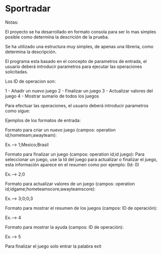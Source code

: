 # Sportradar
Notas:

El proyecto se ha desarrollado en formato consola para ser lo mas simples posible como determina la descrición de la prueba.

Se ha utilizado una estructura muy simples, de apenas una libreria, como determina la descripción.

El programa esta basado en el concepto de parametros de entrada, el usuario deberá introducir parametros para ejecutar las operaciones solicitadas.

Los ID de operacion son:

1 - Añadir un nuevo juego
2 - Finalizar un juego
3 - Actualizar valores del juego
4 - Mostrar sumario de todos los juegos

Para efectuar las operaciones, el usuario deberá introducir parametros como sigue:

Ejemplos de los formatos de entrada:

Formato para criar un nuevo juego (campos: operation id;hometeam;awayteam):

Ex.--> 1;Mexico;Brasil

Formato para finalizar un juego (campos: operation id;id juego): Para seleccionar un juego, use la Id del juego para actualizar o finalizar el juego, esta información aparece en el resumen como por ejemplo: (Id: 0)

Ex.--> 2;0

Formato para actualizar valores de un juego (campos: operation id;idgame;hometeamscore;awayteamscore):

Ex.--> 3;0;0;3

Formato para mostrar el resumen de los juegos (campos: ID de operación):

Ex.--> 4

Formato para mostrar la ayuda (campos: ID de operación):

Ex.--> 5


Para finalizar el juego solo entrar la palabra exit
